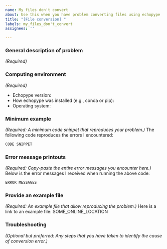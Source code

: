 ```yaml
---
name: My files don't convert
about: Use this when you have problem converting files using echopype
title: "[File conversion] "
labels: my_files_don't_convert
assignees: ''

---
```


### General description of problem
_(Required)_

### Computing environment
_(Required)_
- Echopype version: 
- How echopype was installed (e.g., conda or pip):
- Operating system:

### Minimum example 
_(Required: A minimum code snippet that reproduces your problem.)_
The following code reproduces the errors I encountered:
```python
CODE SNIPPET
```

### Error message printouts
_(Required: Copy-paste the entire error messages you encounter here.)_
Below is the error messages I received when running the above code:
```python
ERROR MESSAGES
```

### Provide an example file
_(Required: An example file that allow reproducing the problem.)_
Here is a link to an example file: SOME_ONLINE_LOCATION

### Troubleshooting
_(Optional but preferred: Any steps that you have taken to identify the cause of conversion error.)_
